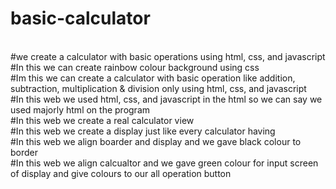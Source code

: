# basic-calculator
<br>
#we create a calculator with basic operations using html, css, and javascript
<br>
#In this we can create rainbow colour background using css
<br>
#Im this we can create a calculator with basic operation like addition, subtraction, multiplication & division only using html, css, and javascript
<br> 
#In this web we used html, css, and javascript in the html so we can say we used majorly html on the program
<br>
#In this web we create a real calculator view
<br>
#In this web we create a display just like every calculator having
<br>
#In this web we align boarder and  display and we gave black colour to border
<br>
#In this web we align calcualtor and we gave green colour for input screen of display and give colours to our all operation button
